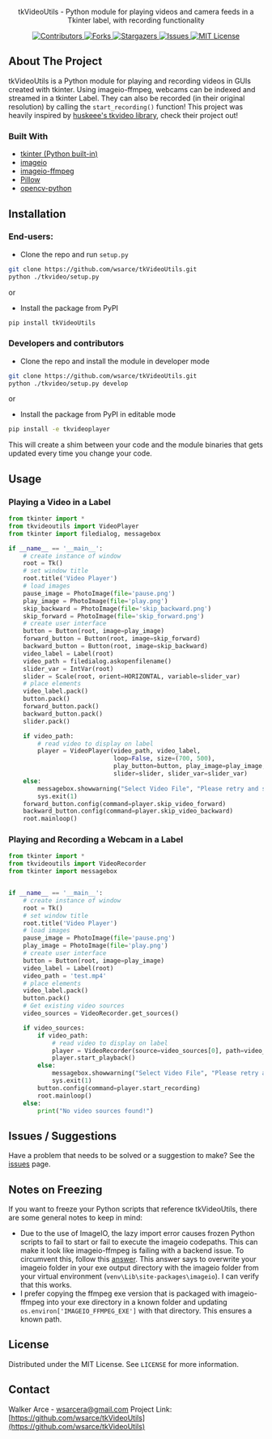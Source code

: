 
<p align="center">
  <p align="center">
    tkVideoUtils - Python module for playing videos and camera feeds in a Tkinter label, with recording functionality
    <br />
</p>

<p align = center>
	<a href="https://github.com/wsarce/tkVideoUtils/graphs/contributors">
		<img src="https://img.shields.io/github/contributors/wsarce/tkVideoUtils.svg?style=flat-square" alt="Contributors" />
	</a>
	<a href="https://github.com/wsarce/tkVideoUtils/network/members">
		<img src="https://img.shields.io/github/forks/wsarce/tkVideoUtils.svg?style=flat-square" alt="Forks" />
	</a>
	<a href="https://github.com/wsarce/tkVideoUtils/stargazers">
		<img src="https://img.shields.io/github/stars/wsarce/tkVideoUtils.svg?style=flat-squarem/huskeee/tkvideo/network/members" alt="Stargazers" />
	</a>
	<a href="https://github.com/wsarce/tkVideoUtils/issues">
		<img src="https://img.shields.io/github/issues/wsarce/tkVideoUtils.svg?style=flat-square" alt="Issues" />
	</a>
	<a href="https://github.com/wsarce/tkVideoUtils/blob/master/LICENSE">
		<img src="https://img.shields.io/github/license/wsarce/tkVideoUtils.svg?style=flat-square" alt="MIT License" />
	</a>
</p>





<!-- ABOUT THE PROJECT -->
## About The Project

tkVideoUtils is a Python module for playing and recording videos in GUIs created with tkinter.  Using imageio-ffmpeg, webcams can be indexed and streamed in a tkinter Label.  They can also be recorded (in their original resolution) by calling the `start_recording()` function!  This project was heavily inspired by [huskeee's tkvideo library](https://github.com/huskeee/tkvideo), check their project out!


### Built With

* [tkinter (Python built-in)](https://docs.python.org/3/library/tkinter.html)
* [imageio](https://imageio.github.io)
* [imageio-ffmpeg](https://github.com/imageio/imageio-ffmpeg)
* [Pillow](https://pypi.org/project/Pillow/)
* [opencv-python](https://pypi.org/project/opencv-python/)


## Installation

### End-users:

 * Clone the repo and run `setup.py`
```sh
git clone https://github.com/wsarce/tkVideoUtils.git
python ./tkvideo/setup.py
```
or
 * Install the package from PyPI
```sh
pip install tkVideoUtils
```

### Developers and contributors
 * Clone the repo and install the module in developer mode
```sh
git clone https://github.com/wsarce/tkVideoUtils.git
python ./tkvideo/setup.py develop
```
or
 * Install the package from PyPI in editable mode
```sh
pip install -e tkvideoplayer
```

This will create a shim between your code and the module binaries that gets updated every time you change your code.


<!-- USAGE EXAMPLES -->
## Usage
### Playing a Video in a Label

```py
from tkinter import *
from tkvideoutils import VideoPlayer
from tkinter import filedialog, messagebox

if __name__ == '__main__':
    # create instance of window
    root = Tk()
    # set window title
    root.title('Video Player')
    # load images
    pause_image = PhotoImage(file='pause.png')
    play_image = PhotoImage(file='play.png')
    skip_backward = PhotoImage(file='skip_backward.png')
    skip_forward = PhotoImage(file='skip_forward.png')
    # create user interface
    button = Button(root, image=play_image)
    forward_button = Button(root, image=skip_forward)
    backward_button = Button(root, image=skip_backward)
    video_label = Label(root)
    video_path = filedialog.askopenfilename()
    slider_var = IntVar(root)
    slider = Scale(root, orient=HORIZONTAL, variable=slider_var)
    # place elements
    video_label.pack()
    button.pack()
    forward_button.pack()
    backward_button.pack()
    slider.pack()

    if video_path:
        # read video to display on label
        player = VideoPlayer(video_path, video_label,
                             loop=False, size=(700, 500),
                             play_button=button, play_image=play_image, pause_image=pause_image,
                             slider=slider, slider_var=slider_var)
    else:
        messagebox.showwarning("Select Video File", "Please retry and select a video file.")
        sys.exit(1)
    forward_button.config(command=player.skip_video_forward)
    backward_button.config(command=player.skip_video_backward)
    root.mainloop()
```

### Playing and Recording a Webcam in a Label

```py
from tkinter import *
from tkvideoutils import VideoRecorder
from tkinter import messagebox


if __name__ == '__main__':
    # create instance of window
    root = Tk()
    # set window title
    root.title('Video Player')
    # load images
    pause_image = PhotoImage(file='pause.png')
    play_image = PhotoImage(file='play.png')
    # create user interface
    button = Button(root, image=play_image)
    video_label = Label(root)
    video_path = 'test.mp4'
    # place elements
    video_label.pack()
    button.pack()
    # Get existing video sources
    video_sources = VideoRecorder.get_sources()

    if video_sources:
        if video_path:
            # read video to display on label
            player = VideoRecorder(source=video_sources[0], path=video_path, fps=30, label=video_label, size=(700, 500))
            player.start_playback()
        else:
            messagebox.showwarning("Select Video File", "Please retry and select a video file.")
            sys.exit(1)
        button.config(command=player.start_recording)
        root.mainloop()
    else:
        print("No video sources found!")

```
## Issues / Suggestions

Have a problem that needs to be solved or a suggestion to make? See the [issues](https://github.com/wsarce/tkVideoUtils/issues) page.

## Notes on Freezing

If you want to freeze your Python scripts that reference tkVideoUtils, there are some general notes to keep in mind:
- Due to the use of ImageIO, the lazy import error causes frozen Python scripts to fail to start or fail to execute the imageio codepaths.  This can make it look like imageio-ffmpeg is failing with a backend issue.  To circumvent this, follow this [answer](https://stackoverflow.com/a/70214003).  This answer says to overwrite your imageio folder in your exe output directory with the imageio folder from your virtual environment (`venv\Lib\site-packages\imageio`).  I can verify that this works.
- I prefer copying the ffmpeg exe version that is packaged with imageio-ffmpeg into your exe directory in a known folder and updating `os.environ['IMAGEIO_FFMPEG_EXE']` with that directory.  This ensures a known path.

## License

Distributed under the MIT License. See `LICENSE` for more information.

## Contact

Walker Arce - wsarcera@gmail.com
Project Link: [https://github.com/wsarce/tkVideoUtils](https://github.com/wsarce/tkVideoUtils)
